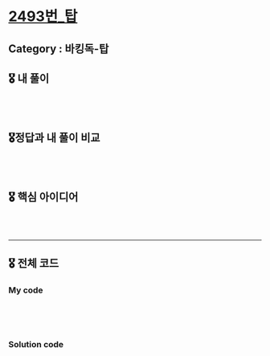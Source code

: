 # [2493번_탑](https://www.acmicpc.net/problem/2493)

##  Category : 바킹독-탑

## 🎖 내 풀이







<br><br>

## 🎖정답과 내 풀이 비교









<br><br>

## 🎖 핵심 아이디어







<br><br>

-----

## 🎖 전체 코드

### My code

```c++

```

<br>

<br>

### Solution code

```c++

```
